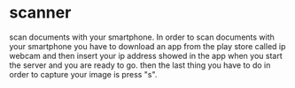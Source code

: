 # scanner
scan documents with your smartphone.
In order to scan documents with your smartphone you have to download an app from the play store called ip webcam and then insert your ip address showed in the app when you start the server and you are ready to go. then the last thing you have to do in order to capture your image is press "s".
